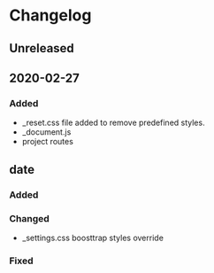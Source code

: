 # Changelog

## Unreleased

## 2020-02-27

### Added

- _reset.css file added to remove predefined styles.
- _document.js
- project routes

## date

### Added


### Changed

- _settings.css boosttrap styles override

### Fixed
	